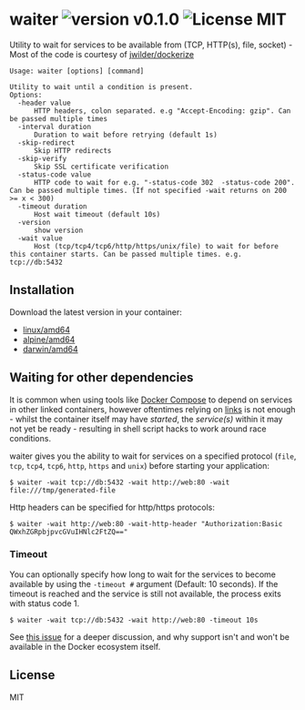 waiter ![version v0.1.0](https://img.shields.io/badge/version-v0.1.0-brightgreen.svg) ![License MIT](https://img.shields.io/badge/license-MIT-blue.svg)
=============

Utility to wait for services to be available from (TCP, HTTP(s), file, socket) - Most of the code is courtesy of [jwilder/dockerize](https://github.com/jwilder/dockerize)


```shell
Usage: waiter [options] [command]

Utility to wait until a condition is present.
Options:
  -header value
      HTTP headers, colon separated. e.g "Accept-Encoding: gzip". Can be passed multiple times
  -interval duration
      Duration to wait before retrying (default 1s)
  -skip-redirect
      Skip HTTP redirects
  -skip-verify
      Skip SSL certificate verification
  -status-code value
      HTTP code to wait for e.g. "-status-code 302  -status-code 200". Can be passed multiple times. (If not specified -wait returns on 200 >= x < 300)
  -timeout duration
      Host wait timeout (default 10s)
  -version
      show version
  -wait value
      Host (tcp/tcp4/tcp6/http/https/unix/file) to wait for before this container starts. Can be passed multiple times. e.g. tcp://db:5432
```

## Installation

Download the latest version in your container:

* [linux/amd64](https://github.com/moshloop/waiter/releases/download/v0.1.0/waiter-linux-amd64-v0.1.0.tar.gz)
* [alpine/amd64](https://github.com/moshloop/waiter/releases/download/v0.1.0/waiter-alpine-linux-amd64-v0.1.0.tar.gz)
* [darwin/amd64](https://github.com/moshloop/waiter/releases/download/v0.1.0/waiter-darwin-amd64-v0.1.0.tar.gz)


## Waiting for other dependencies

It is common when using tools like [Docker Compose](https://docs.docker.com/compose/) to depend on services in other linked containers, however oftentimes relying on [links](https://docs.docker.com/compose/compose-file/#links) is not enough - whilst the container itself may have _started_, the _service(s)_ within it may not yet be ready - resulting in shell script hacks to work around race conditions.

waiter gives you the ability to wait for services on a specified protocol (`file`, `tcp`, `tcp4`, `tcp6`, `http`, `https` and `unix`) before starting your application:

```
$ waiter -wait tcp://db:5432 -wait http://web:80 -wait file:///tmp/generated-file
```


Http headers can be specified for http/https protocols:

```
$ waiter -wait http://web:80 -wait-http-header "Authorization:Basic QWxhZGRpbjpvcGVuIHNlc2FtZQ=="
```

### Timeout

You can optionally specify how long to wait for the services to become available by using the `-timeout #` argument (Default: 10 seconds).  If the timeout is reached and the service is still not available, the process exits with status code 1.

```
$ waiter -wait tcp://db:5432 -wait http://web:80 -timeout 10s
```

See [this issue](https://github.com/docker/compose/issues/374#issuecomment-126312313) for a deeper discussion, and why support isn't and won't be available in the Docker ecosystem itself.

## License

MIT


[go.string.Split]: https://golang.org/pkg/strings/#Split
[go.string.Replace]: https://golang.org/pkg/strings/#Replace
[go.url.Parse]: https://golang.org/pkg/net/url/#Parse
[go.url.URL]: https://golang.org/pkg/net/url/#URL

